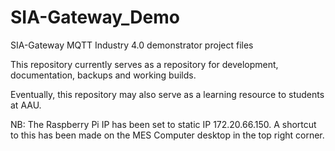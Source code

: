 # SIA-Gateway_Demo
SIA-Gateway MQTT Industry 4.0 demonstrator project files

This repository currently serves as a repository for development, documentation, backups and working builds.

Eventually, this repository may also serve as a learning resource to students at AAU.

NB: The Raspberry Pi IP has been set to static IP 172.20.66.150. A shortcut to this has been made on the MES Computer desktop in the top right corner.
